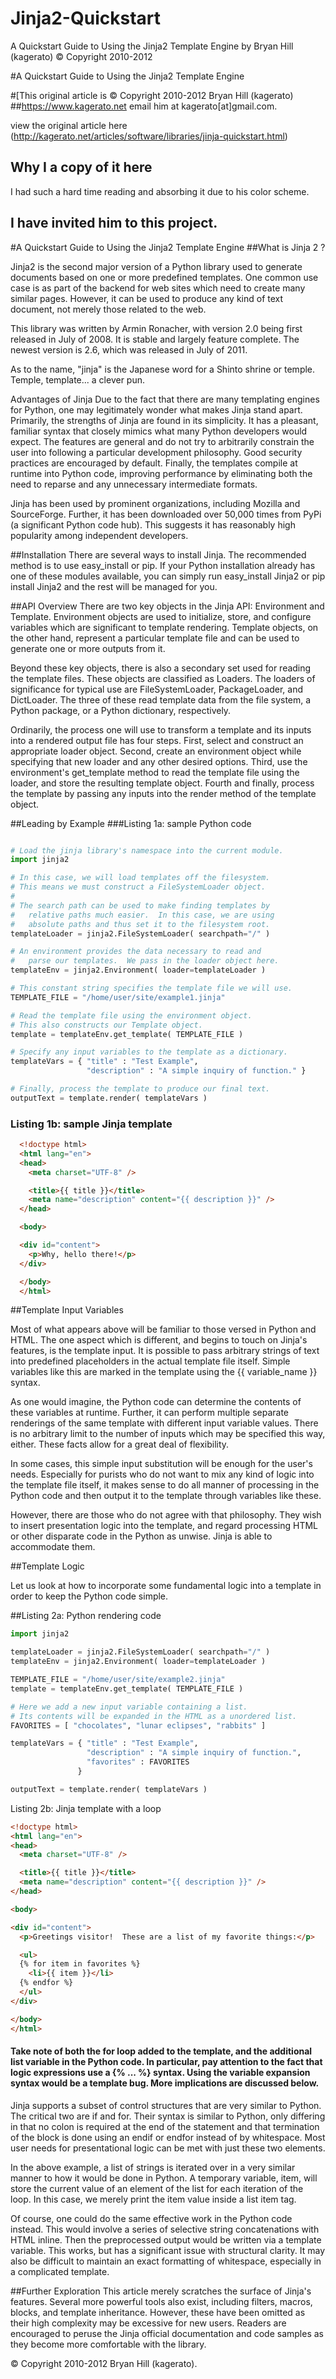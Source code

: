 # Jinja2-Quickstart
A Quickstart Guide to Using the Jinja2 Template Engine by  Bryan Hill (kagerato)  © Copyright 2010-2012

#A Quickstart Guide to Using the Jinja2 Template Engine

#[This original article is © Copyright 2010-2012 Bryan Hill (kagerato)  
##https://www.kagerato.net email him at kagerato[at]gmail.com.

view the original article here (http://kagerato.net/articles/software/libraries/jinja-quickstart.html)

Why I a copy of it here
------
I had such a hard time reading and absorbing it due to his color scheme.

I have invited him to this project.
------


#A Quickstart Guide to Using the Jinja2 Template Engine
##What is Jinja 2 ?

Jinja2 is the second major version of a Python library used to generate documents based on one or more predefined templates. One common use case is as part of the backend for web sites which need to create many similar pages. However, it can be used to produce any kind of text document, not merely those related to the web.

This library was written by Armin Ronacher, with version 2.0 being first released in July of 2008. It is stable and largely feature complete. The newest version is 2.6, which was released in July of 2011.

As to the name, "jinja" is the Japanese word for a Shinto shrine or temple. Temple, template... a clever pun.

Advantages of Jinja
Due to the fact that there are many templating engines for Python, one may legitimately wonder what makes Jinja stand apart. Primarily, the strengths of Jinja are found in its simplicity. It has a pleasant, familiar syntax that closely mimics what many Python developers would expect. The features are general and do not try to arbitrarily constrain the user into following a particular development philosophy. Good security practices are encouraged by default. Finally, the templates compile at runtime into Python code, improving performance by eliminating both the need to reparse and any unnecessary intermediate formats.

Jinja has been used by prominent organizations, including Mozilla and SourceForge. Further, it has been downloaded over 50,000 times from PyPi (a significant Python code hub). This suggests it has reasonably high popularity among independent developers.

##Installation
There are several ways to install Jinja. The recommended method is to use easy_install or pip. If your Python installation already has one of these modules available, you can simply run easy_install Jinja2 or pip install Jinja2 and the rest will be managed for you.

##API Overview
There are two key objects in the Jinja API: Environment and Template. Environment objects are used to initialize, store, and configure variables which are significant to template rendering. Template objects, on the other hand, represent a particular template file and can be used to generate one or more outputs from it.

Beyond these key objects, there is also a secondary set used for reading the template files. These objects are classified as Loaders. The loaders of significance for typical use are FileSystemLoader, PackageLoader, and DictLoader. The three of these read template data from the file system, a Python package, or a Python dictionary, respectively.

Ordinarily, the process one will use to transform a template and its inputs into a rendered output file has four steps. First, select and construct an appropriate loader object. Second, create an environment object while specifying that new loader and any other desired options. Third, use the environment's get_template method to read the template file using the loader, and store the resulting template object. Fourth and finally, process the template by passing any inputs into the render method of the template object.

##Leading by Example
###Listing 1a: sample Python code

  ```python

  # Load the jinja library's namespace into the current module.
  import jinja2

  # In this case, we will load templates off the filesystem.
  # This means we must construct a FileSystemLoader object.
  #
  # The search path can be used to make finding templates by
  #   relative paths much easier.  In this case, we are using
  #   absolute paths and thus set it to the filesystem root.
  templateLoader = jinja2.FileSystemLoader( searchpath="/" )

  # An environment provides the data necessary to read and
  #   parse our templates.  We pass in the loader object here.
  templateEnv = jinja2.Environment( loader=templateLoader )

  # This constant string specifies the template file we will use.
  TEMPLATE_FILE = "/home/user/site/example1.jinja"

  # Read the template file using the environment object.
  # This also constructs our Template object.
  template = templateEnv.get_template( TEMPLATE_FILE )

  # Specify any input variables to the template as a dictionary.
  templateVars = { "title" : "Test Example",
                   "description" : "A simple inquiry of function." }

  # Finally, process the template to produce our final text.
  outputText = template.render( templateVars )
```
###  Listing 1b: sample Jinja template

```html
  <!doctype html>
  <html lang="en">
  <head>
    <meta charset="UTF-8" />

    <title>{{ title }}</title>
    <meta name="description" content="{{ description }}" />
  </head>

  <body>

  <div id="content">
    <p>Why, hello there!</p>
  </div>

  </body>
  </html>
```
##Template Input Variables

Most of what appears above will be familiar to those versed in Python and HTML. The one aspect which is different, and begins to touch on Jinja's features, is the template input. It is possible to pass arbitrary strings of text into predefined placeholders in the actual template file itself. Simple variables like this are marked in the template using the {{ variable_name }} syntax.

As one would imagine, the Python code can determine the contents of these variables at runtime. Further, it can perform multiple separate renderings of the same template with different input variable values. There is no arbitrary limit to the number of inputs which may be specified this way, either. These facts allow for a great deal of flexibility.

In some cases, this simple input substitution will be enough for the user's needs. Especially for purists who do not want to mix any kind of logic into the template file itself, it makes sense to do all manner of processing in the Python code and then output it to the template through variables like these.

However, there are those who do not agree with that philosophy. They wish to insert presentation logic into the template, and regard processing HTML or other disparate code in the Python as unwise. Jinja is able to accommodate them.

##Template Logic

Let us look at how to incorporate some fundamental logic into a template in order to keep the Python code simple.

##Listing 2a: Python rendering code

```python
import jinja2

templateLoader = jinja2.FileSystemLoader( searchpath="/" )
templateEnv = jinja2.Environment( loader=templateLoader )

TEMPLATE_FILE = "/home/user/site/example2.jinja"
template = templateEnv.get_template( TEMPLATE_FILE )

# Here we add a new input variable containing a list.
# Its contents will be expanded in the HTML as a unordered list.
FAVORITES = [ "chocolates", "lunar eclipses", "rabbits" ]

templateVars = { "title" : "Test Example",
                 "description" : "A simple inquiry of function.",
                 "favorites" : FAVORITES
               }

outputText = template.render( templateVars )
```
Listing 2b: Jinja template with a loop

```html
<!doctype html>
<html lang="en">
<head>
  <meta charset="UTF-8" />

  <title>{{ title }}</title>
  <meta name="description" content="{{ description }}" />
</head>

<body>

<div id="content">
  <p>Greetings visitor!  These are a list of my favorite things:</p>

  <ul>
  {% for item in favorites %}
    <li>{{ item }}</li>
  {% endfor %}
  </ul>
</div>

</body>
</html>
````

#### Take note of both the for loop added to the template, and the additional list variable in the Python code. In particular, pay attention to the fact that logic expressions use a {% ... %} syntax. Using the variable expansion syntax would be a template bug. More implications are discussed below.

Jinja supports a subset of control structures that are very similar to Python. The critical two are if and for. Their syntax is similar to Python, only differing in that no colon is required at the end of the statement and that termination of the block is done using an endif or endfor instead of by whitespace. Most user needs for presentational logic can be met with just these two elements.

In the above example, a list of strings is iterated over in a very similar manner to how it would be done in Python. A temporary variable, item, will store the current value of an element of the list for each iteration of the loop. In this case, we merely print the item value inside a list item tag.

Of course, one could do the same effective work in the Python code instead. This would involve a series of selective string concatenations with HTML inline. Then the preprocessed output would be written via a template variable. This works, but has a significant issue with structural clarity. It may also be difficult to maintain an exact formatting of whitespace, especially in a complicated template.

##Further Exploration
This article merely scratches the surface of Jinja's features. Several more powerful tools also exist, including filters, macros, blocks, and template inheritance. However, these have been omitted as their high complexity may be excessive for new users. Readers are encouraged to peruse the Jinja official documentation and code samples as they become more comfortable with the library.


© Copyright 2010-2012 Bryan Hill (kagerato).
